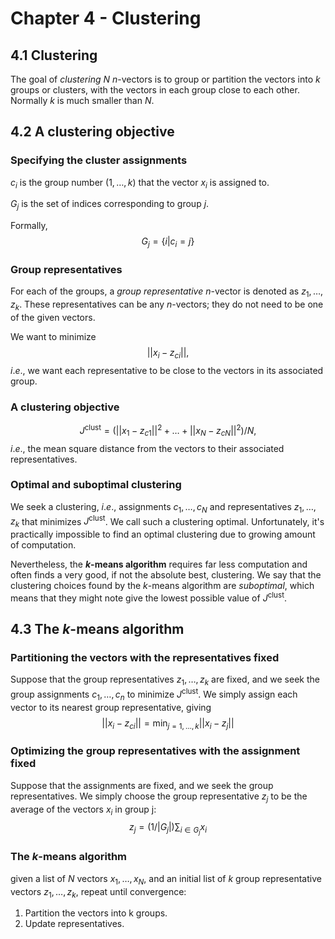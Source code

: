 # **Chapter 4 - Clustering**

## **4.1 Clustering**
The goal of *clustering* $N$ $n$-vectors is to group or partition the vectors into $k$ groups or clusters, with the vectors in each group close to each other. Normally $k$ is much smaller than $N$. 

## **4.2 A clustering objective**

### **Specifying the cluster assignments**
$c_i$ is the group number $(1, \dots, k)$ that the vector $x_i$ is assigned to.

$G_j$ is the set of indices corresponding to group $j$.

Formally,
$$
G_j = \{i | c_i = j\}
$$

### **Group representatives**
For each of the groups, a *group representative* $n$-vector is denoted as $z_1, \dots, z_k$. These representatives can be any $n$-vectors; they do not need to be one of the given vectors. 

We want to minimize
$$
||x_i - {z_c}_i||,
$$
$i.e.$, we want each representative to be close to the vectors in its associated group. 

### **A clustering objective**
$$
J^{\text{clust}} = (||x_1 -  {z_c}_1||^2 + \dots + ||x_N -  {z_c}_N||^2)/N, 
$$
$i.e.$, the mean square distance from the vectors to their associated representatives.

### **Optimal and suboptimal clustering**
We seek a clustering, $i.e.$, assignments $c_1, \dots, c_N$ and representatives $z_1, \dots, z_k$ that minimizes $J^{\text{clust}}$. We call such a clustering optimal. Unfortunately, it's practically impossible to find an optimal clustering due to growing amount of computation. 

Nevertheless, the **$k$-means algorithm** requires far less computation and often finds a very good, if not the absolute best, clustering. We say that the clustering choices found by the $k$-means algorithm are *suboptimal*, which means that they might note give the lowest possible value of $J^{\text{clust}}$. 

## **4.3 The $k$-means algorithm**

### **Partitioning the vectors with the representatives fixed**
Suppose that the group representatives $z_1, \dots, z_k$ are fixed, and we seek the group assignments $c_1, \dots, c_n$ to minimize $J^{\text{clust}}$. We simply assign each vector to its nearest group representative, giving
$$
||x_i - {z_c}_i|| = \min_{j=1,\dots,k}||x_i - z_j||
$$

### **Optimizing the group representatives with the assignment fixed**
Suppose that the assignments are fixed, and we seek the group representatives. We simply choose the group representative $z_j$ to be the average of the vectors $x_i$ in group j:
$$
z_j = (1/|G_j|)\sum_{i\in G_j}x_i
$$

### **The $k$-means algorithm**
given a list of $N$ vectors $x_1, \dots, x_N$, and an initial list of $k$ group representative vectors $z_1, \dots, z_k$, repeat until convergence:

1. Partition the vectors into k groups. 
2. Update representatives. 